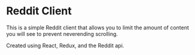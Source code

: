 # Reddit Client

This is a simple Reddit client that allows you to limit the amount of content you will see to prevent neverending scrolling.

Created using React, Redux, and the Reddit api.
